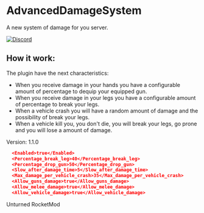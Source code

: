 # AdvancedDamageSystem
A new system of damage for you server.

[![Discord](https://img.shields.io/discord/726339892933558442?label=Discord%20Chat&logo=discord&style=flat-square)](https://discord.com/invite/wMrPygv)

## How it work:
The plugin have the next characteristics:
  - When you receive damage in your hands you have a configurable amount of percentage to dequip your equipped gun.
  - When you receive damage in your legs you have a configurable amount of percentage to break your legs.
  - When a vehicle crash you will have a random amount of damage and the possibility of break your legs.
  - When a vehicle kill you, you don't die, you will break your legs, go prone and you will lose a amount of damage.
  
Version: 1.1.0

```json
  <Enabled>true</Enabled>
  <Percentage_break_leg>40</Percentage_break_leg>
  <Percentage_drop_gun>50</Percentage_drop_gun>
  <Slow_after_damage_time>5</Slow_after_damage_time>
  <Max_damage_per_vehicle_crash>35</Max_damage_per_vehicle_crash>
  <Allow_guns_damage>true</Allow_guns_damage>
  <Allow_melee_damage>true</Allow_melee_damage>
  <Allow_vehicle_damage>true</Allow_vehicle_damage>
```

Unturned RocketMod
